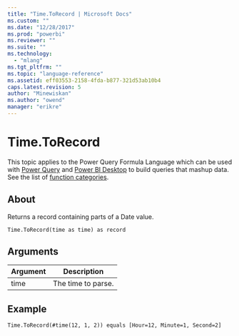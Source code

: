 ```yaml
---
title: "Time.ToRecord | Microsoft Docs"
ms.custom: ""
ms.date: "12/28/2017"
ms.prod: "powerbi"
ms.reviewer: ""
ms.suite: ""
ms.technology: 
  - "mlang"
ms.tgt_pltfrm: ""
ms.topic: "language-reference"
ms.assetid: eff03553-2158-4fda-b877-321d53ab10b4
caps.latest.revision: 5
author: "Minewiskan"
ms.author: "owend"
manager: "erikre"
---
```

# Time.ToRecord
This topic applies to the Power Query Formula Language which can be used with [Power Query](https://support.office.com/article/Introduction-to-Microsoft-Power-Query-for-Excel-6E92E2F4-2079-4E1F-BAD5-89F6269CD605) and [Power BI Desktop](http://go.microsoft.com/fwlink/p/?LinkId=618607) to build queries that mashup data. See the list of [function categories](https://msdn.microsoft.com/en-us/library/mt211003.aspx).  
  
## About  
Returns a record containing parts of a Date value.  
  
```  
Time.ToRecord(time as time) as record  
```  
  
## Arguments  
  
|Argument|Description|  
|------------|---------------|  
|time|The time to parse.|  
  
## Example  
  
```  
Time.ToRecord(#time(12, 1, 2)) equals [Hour=12, Minute=1, Second=2]  
```  
